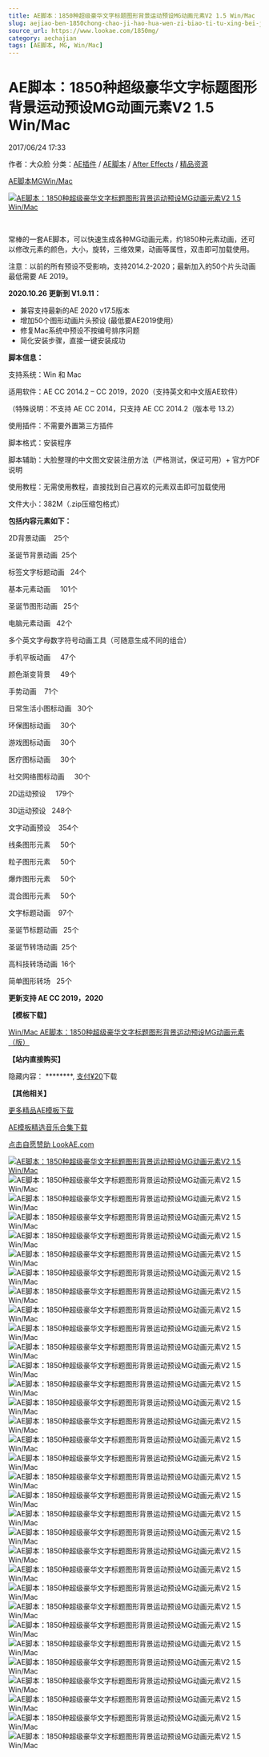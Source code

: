 ```yaml
---
title: AE脚本：1850种超级豪华文字标题图形背景运动预设MG动画元素V2 1.5 Win/Mac
slug: aejiao-ben-1850chong-chao-ji-hao-hua-wen-zi-biao-ti-tu-xing-bei-jing-yun-dong-yu-she-mgdong-hua-yuan-su-v2-1-5-win-mac
source_url: https://www.lookae.com/1850mg/
category: aechajian
tags: [AE脚本, MG, Win/Mac]
---
```

# AE脚本：1850种超级豪华文字标题图形背景运动预设MG动画元素V2 1.5 Win/Mac

2017/06/24 17:33

作者：大众脸
分类：[AE插件](https://www.lookae.com/after-effects/aechajian/) / [AE脚本](https://www.lookae.com/after-effects/aescripts/) / [After Effects](https://www.lookae.com/after-effects/) / [精品资源](https://www.lookae.com/fufei/)

[AE脚本](https://www.lookae.com/tag/ae%e8%84%9a%e6%9c%ac/)[MG](https://www.lookae.com/tag/mg/)[Win/Mac](https://www.lookae.com/tag/winmac/)

[![AE脚本：1850种超级豪华文字标题图形背景运动预设MG动画元素V2 1.5 Win/Mac](https://www.lookae.com/wp-content/uploads/2017/06/big-pack-of-elements.jpg "AE脚本：1850种超级豪华文字标题图形背景运动预设MG动画元素V2 1.5 Win/Mac-LookAE.com")](https://www.lookae.com/wp-content/uploads/2017/06/big-pack-of-elements.jpg)

[﻿](https://cloud.video.taobao.com//play/u/705956171/p/1/e/6/t/1/50010852855.mp4?_=1")

常棒的一套AE脚本，可以快速生成各种MG动画元素，约1850种元素动画，还可以修改元素的颜色，大小，旋转，三维效果，动画等属性，双击即可加载使用。

注意：以前的所有预设不受影响，支持2014.2-2020；最新加入的50个片头动画最低需要 AE 2019。

**2020.10.26 更新到 V1.9.11：**

* 兼容支持最新的AE 2020 v17.5版本
* 增加50个图形动画片头预设 (最低要AE2019使用）
* 修复Mac系统中预设不按编号排序问题
* 简化安装步骤，直接一键安装成功

**脚本信息：**

支持系统：Win 和 Mac

适用软件：AE CC 2014.2 – CC 2019，2020（支持英文和中文版AE软件）

（特殊说明：不支持 AE CC 2014，只支持 AE CC 2014.2（版本号 13.2）

使用插件：不需要外置第三方插件

脚本格式：安装程序

脚本辅助：大脸整理的中文图文安装注册方法（严格测试，保证可用）+ 官方PDF说明

使用教程：无需使用教程，直接找到自己喜欢的元素双击即可加载使用

文件大小：382M（.zip压缩包格式）

**包括内容元素如下：**

2D背景动画    25个

圣诞节背景动画  25个

标签文字标题动画   24个

基本元素动画     101个

圣诞节图形动画   25个

电脑元素动画   42个

多个英文字母数字符号动画工具（可随意生成不同的组合）

手机平板动画     47个

颜色渐变背景     49个

手势动画    71个

日常生活小图标动画   30个

环保图标动画     30个

游戏图标动画     30个

医疗图标动画     30个

社交网络图标动画     30个

2D运动预设     179个

3D运动预设   248个

文字动画预设    354个

线条图形元素     50个

粒子图形元素     50个

爆炸图形元素     50个

混合图形元素     50个

文字标题动画    97个

圣诞节标题动画   25个

圣诞节转场动画  25个

高科技转场动画  16个

简单图形转场   25个

**更新支持 AE CC 2019，2020**

**【模板下载】**

[Win/Mac AE脚本：1850种超级豪华文字标题图形背景运动预设MG动画元素（版）](https://item.taobao.com/item.htm?id=553958480493)

**【站内直接购买】**

隐藏内容：
\*\*\*\*\*\*\*\*,
[支付¥20](https://www.lookae.com/wp-login.php?redirect_to=https%3A%2F%2Fwww.lookae.com%2F1850mg%2F)下载

**【其他相关】**

[更多精品AE模板下载](https://www.lookae.com/after-effects/other-after-effects/)

[AE模板精选音乐合集下载](https://item.taobao.com/item.htm?spm=a1z10.1.w4004-2793089344.4.MUvxbV&id=37289930486)

[点击自愿赞助 LookAE.com](https://www.lookae.com/sponsor/)

[![AE脚本：1850种超级豪华文字标题图形背景运动预设MG动画元素V2 1.5 Win/Mac](https://img.alicdn.com/imgextra/i2/705956171/TB2rjKosNRDOuFjSZFzXXcIipXa_!!705956171.jpg "AE脚本：1850种超级豪华文字标题图形背景运动预设MG动画元素V2 1.5 Win/Mac-LookAE.com")](https://img.alicdn.com/imgextra/i2/705956171/TB2rjKosNRDOuFjSZFzXXcIipXa_!!705956171.jpg)![AE脚本：1850种超级豪华文字标题图形背景运动预设MG动画元素V2 1.5 Win/Mac](https://img.alicdn.com/imgextra/i3/705956171/TB2.AmnyQqvpuFjSZFhXXaOgXXa_!!705956171.gif "AE脚本：1850种超级豪华文字标题图形背景运动预设MG动画元素V2 1.5 Win/Mac-LookAE.com")![AE脚本：1850种超级豪华文字标题图形背景运动预设MG动画元素V2 1.5 Win/Mac](https://img.alicdn.com/imgextra/i4/705956171/TB2aWmkyHJmpuFjSZFwXXaE4VXa_!!705956171.gif "AE脚本：1850种超级豪华文字标题图形背景运动预设MG动画元素V2 1.5 Win/Mac-LookAE.com")![AE脚本：1850种超级豪华文字标题图形背景运动预设MG动画元素V2 1.5 Win/Mac](https://img.alicdn.com/imgextra/i4/705956171/TB2rehYyNtmpuFjSZFqXXbHFpXa_!!705956171.png "AE脚本：1850种超级豪华文字标题图形背景运动预设MG动画元素V2 1.5 Win/Mac-LookAE.com")![AE脚本：1850种超级豪华文字标题图形背景运动预设MG动画元素V2 1.5 Win/Mac](https://img.alicdn.com/imgextra/i2/705956171/TB2R4FSfmvHfKJjSZFPXXbttpXa_!!705956171.gif "AE脚本：1850种超级豪华文字标题图形背景运动预设MG动画元素V2 1.5 Win/Mac-LookAE.com")![AE脚本：1850种超级豪华文字标题图形背景运动预设MG动画元素V2 1.5 Win/Mac](https://img.alicdn.com/imgextra/i3/705956171/TB2sNJSfmvHfKJjSZFPXXbttpXa_!!705956171.gif "AE脚本：1850种超级豪华文字标题图形背景运动预设MG动画元素V2 1.5 Win/Mac-LookAE.com")![AE脚本：1850种超级豪华文字标题图形背景运动预设MG动画元素V2 1.5 Win/Mac](https://img.alicdn.com/imgextra/i1/705956171/TB2fFC7yOlnpuFjSZFgXXbi7FXa_!!705956171.gif "AE脚本：1850种超级豪华文字标题图形背景运动预设MG动画元素V2 1.5 Win/Mac-LookAE.com")![AE脚本：1850种超级豪华文字标题图形背景运动预设MG动画元素V2 1.5 Win/Mac](https://img.alicdn.com/imgextra/i3/705956171/TB2eU9QuSFjpuFjSszhXXaBuVXa_!!705956171.gif "AE脚本：1850种超级豪华文字标题图形背景运动预设MG动画元素V2 1.5 Win/Mac-LookAE.com")![AE脚本：1850种超级豪华文字标题图形背景运动预设MG动画元素V2 1.5 Win/Mac](https://img.alicdn.com/imgextra/i1/705956171/TB2yQuosNRDOuFjSZFzXXcIipXa_!!705956171.png "AE脚本：1850种超级豪华文字标题图形背景运动预设MG动画元素V2 1.5 Win/Mac-LookAE.com")![AE脚本：1850种超级豪华文字标题图形背景运动预设MG动画元素V2 1.5 Win/Mac](https://img.alicdn.com/imgextra/i2/705956171/TB23iRAuHtlpuFjSspoXXbcDpXa_!!705956171.gif "AE脚本：1850种超级豪华文字标题图形背景运动预设MG动画元素V2 1.5 Win/Mac-LookAE.com")![AE脚本：1850种超级豪华文字标题图形背景运动预设MG动画元素V2 1.5 Win/Mac](https://img.alicdn.com/imgextra/i3/705956171/TB25pKduMJlpuFjSspjXXcT.pXa_!!705956171.gif "AE脚本：1850种超级豪华文字标题图形背景运动预设MG动画元素V2 1.5 Win/Mac-LookAE.com")![AE脚本：1850种超级豪华文字标题图形背景运动预设MG动画元素V2 1.5 Win/Mac](https://img.alicdn.com/imgextra/i4/705956171/TB2neZWuxdkpuFjy0FbXXaNnpXa_!!705956171.gif "AE脚本：1850种超级豪华文字标题图形背景运动预设MG动画元素V2 1.5 Win/Mac-LookAE.com")![AE脚本：1850种超级豪华文字标题图形背景运动预设MG动画元素V2 1.5 Win/Mac](https://img.alicdn.com/imgextra/i2/705956171/TB2qxm7yNxmpuFjSZFNXXXrRXXa_!!705956171.gif "AE脚本：1850种超级豪华文字标题图形背景运动预设MG动画元素V2 1.5 Win/Mac-LookAE.com")![AE脚本：1850种超级豪华文字标题图形背景运动预设MG动画元素V2 1.5 Win/Mac](https://img.alicdn.com/imgextra/i4/705956171/TB23l0iuStkpuFjy0FhXXXQzFXa_!!705956171.gif "AE脚本：1850种超级豪华文字标题图形背景运动预设MG动画元素V2 1.5 Win/Mac-LookAE.com")![AE脚本：1850种超级豪华文字标题图形背景运动预设MG动画元素V2 1.5 Win/Mac](https://img.alicdn.com/imgextra/i4/705956171/TB2p8lsfcPRfKJjSZFOXXbKEVXa_!!705956171.gif "AE脚本：1850种超级豪华文字标题图形背景运动预设MG动画元素V2 1.5 Win/Mac-LookAE.com")![AE脚本：1850种超级豪华文字标题图形背景运动预设MG动画元素V2 1.5 Win/Mac](https://img.alicdn.com/imgextra/i3/705956171/TB2H8vayHlmpuFjSZFlXXbdQXXa_!!705956171.gif "AE脚本：1850种超级豪华文字标题图形背景运动预设MG动画元素V2 1.5 Win/Mac-LookAE.com")![AE脚本：1850种超级豪华文字标题图形背景运动预设MG动画元素V2 1.5 Win/Mac](https://img.alicdn.com/imgextra/i4/705956171/TB2IDjhyNhmpuFjSZFyXXcLdFXa_!!705956171.gif "AE脚本：1850种超级豪华文字标题图形背景运动预设MG动画元素V2 1.5 Win/Mac-LookAE.com")![AE脚本：1850种超级豪华文字标题图形背景运动预设MG动画元素V2 1.5 Win/Mac](https://img.alicdn.com/imgextra/i3/705956171/TB2Z2LfyOpnpuFjSZFkXXc4ZpXa_!!705956171.png "AE脚本：1850种超级豪华文字标题图形背景运动预设MG动画元素V2 1.5 Win/Mac-LookAE.com")![AE脚本：1850种超级豪华文字标题图形背景运动预设MG动画元素V2 1.5 Win/Mac](https://img.alicdn.com/imgextra/i1/705956171/TB2t5vlySFmpuFjSZFrXXayOXXa_!!705956171.png "AE脚本：1850种超级豪华文字标题图形背景运动预设MG动画元素V2 1.5 Win/Mac-LookAE.com")![AE脚本：1850种超级豪华文字标题图形背景运动预设MG动画元素V2 1.5 Win/Mac](https://img.alicdn.com/imgextra/i4/705956171/TB2iodKsJhvOuFjSZFBXXcZgFXa_!!705956171.gif "AE脚本：1850种超级豪华文字标题图形背景运动预设MG动画元素V2 1.5 Win/Mac-LookAE.com")![AE脚本：1850种超级豪华文字标题图形背景运动预设MG动画元素V2 1.5 Win/Mac](https://img.alicdn.com/imgextra/i3/705956171/TB2lxHNyNlmpuFjSZPfXXc9iXXa_!!705956171.gif "AE脚本：1850种超级豪华文字标题图形背景运动预设MG动画元素V2 1.5 Win/Mac-LookAE.com")![AE脚本：1850种超级豪华文字标题图形背景运动预设MG动画元素V2 1.5 Win/Mac](https://img.alicdn.com/imgextra/i4/705956171/TB204d5h9B0XKJjSZFsXXaxfpXa_!!705956171.gif "AE脚本：1850种超级豪华文字标题图形背景运动预设MG动画元素V2 1.5 Win/Mac-LookAE.com")![AE脚本：1850种超级豪华文字标题图形背景运动预设MG动画元素V2 1.5 Win/Mac](https://img.alicdn.com/imgextra/i3/705956171/TB2ggLvyS8mpuFjSZFMXXaxpVXa_!!705956171.gif "AE脚本：1850种超级豪华文字标题图形背景运动预设MG动画元素V2 1.5 Win/Mac-LookAE.com")![AE脚本：1850种超级豪华文字标题图形背景运动预设MG动画元素V2 1.5 Win/Mac](https://img.alicdn.com/imgextra/i3/705956171/TB2wn4VuHplpuFjSspiXXcdfFXa_!!705956171.gif "AE脚本：1850种超级豪华文字标题图形背景运动预设MG动画元素V2 1.5 Win/Mac-LookAE.com")![AE脚本：1850种超级豪华文字标题图形背景运动预设MG动画元素V2 1.5 Win/Mac](https://img.alicdn.com/imgextra/i4/705956171/TB2ZIEZuChlpuFjSspkXXa1ApXa_!!705956171.gif "AE脚本：1850种超级豪华文字标题图形背景运动预设MG动画元素V2 1.5 Win/Mac-LookAE.com")![AE脚本：1850种超级豪华文字标题图形背景运动预设MG动画元素V2 1.5 Win/Mac](https://img.alicdn.com/imgextra/i1/705956171/TB2KdyhuR8lpuFjy0FnXXcZyXXa_!!705956171.gif "AE脚本：1850种超级豪华文字标题图形背景运动预设MG动画元素V2 1.5 Win/Mac-LookAE.com")![AE脚本：1850种超级豪华文字标题图形背景运动预设MG动画元素V2 1.5 Win/Mac](https://img.alicdn.com/imgextra/i3/705956171/TB2WrVauR0lpuFjSszdXXcdxFXa_!!705956171.gif "AE脚本：1850种超级豪华文字标题图形背景运动预设MG动画元素V2 1.5 Win/Mac-LookAE.com")![AE脚本：1850种超级豪华文字标题图形背景运动预设MG动画元素V2 1.5 Win/Mac](https://img.alicdn.com/imgextra/i4/705956171/TB2XdafuHFkpuFjy1XcXXclapXa_!!705956171.gif "AE脚本：1850种超级豪华文字标题图形背景运动预设MG动画元素V2 1.5 Win/Mac-LookAE.com")![AE脚本：1850种超级豪华文字标题图形背景运动预设MG动画元素V2 1.5 Win/Mac](https://img.alicdn.com/imgextra/i1/705956171/TB2akFAuHtlpuFjSspoXXbcDpXa_!!705956171.gif "AE脚本：1850种超级豪华文字标题图形背景运动预设MG动画元素V2 1.5 Win/Mac-LookAE.com")![AE脚本：1850种超级豪华文字标题图形背景运动预设MG动画元素V2 1.5 Win/Mac](https://img.alicdn.com/imgextra/i4/705956171/TB2knV.uR8kpuFjSspeXXc7IpXa_!!705956171.gif "AE脚本：1850种超级豪华文字标题图形背景运动预设MG动画元素V2 1.5 Win/Mac-LookAE.com")![AE脚本：1850种超级豪华文字标题图形背景运动预设MG动画元素V2 1.5 Win/Mac](https://img.alicdn.com/imgextra/i1/705956171/TB2sVV3uR0kpuFjSsppXXcGTXXa_!!705956171.gif "AE脚本：1850种超级豪华文字标题图形背景运动预设MG动画元素V2 1.5 Win/Mac-LookAE.com")![AE脚本：1850种超级豪华文字标题图形背景运动预设MG动画元素V2 1.5 Win/Mac](https://img.alicdn.com/imgextra/i2/705956171/TB2tNVYyJBopuFjSZPcXXc9EpXa_!!705956171.gif "AE脚本：1850种超级豪华文字标题图形背景运动预设MG动画元素V2 1.5 Win/Mac-LookAE.com")
